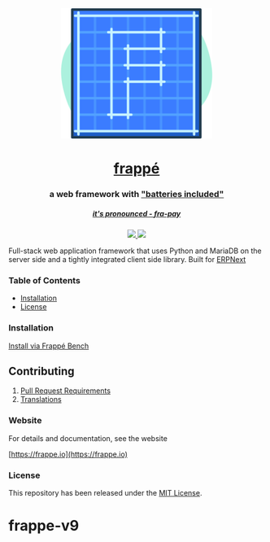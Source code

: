 <div align="center">
    <img src=".github/logo.png" height="256">
    <h1>
        <a href="https://frappe.io">
            frappé
        </a>
    </h1>
    <h3>
        a web framework with <a href="https://www.youtube.com/watch?v=LOjk3m0wTwg">"batteries included"
    </h3>
    <h5>
        it's pronounced - <em>fra-pay</em>
    </h5>
</div>

<div align="center">
    <a href="https://travis-ci.org/frappe/frappe">
        <img src="https://img.shields.io/travis/frappe/frappe.svg?style=flat-square">
    </a>
    <a href='https://frappe.io/docs'>
        <img src='https://img.shields.io/badge/docs-📖-7575FF.svg?style=flat-square'/>
    </a>
</div>

Full-stack web application framework that uses Python and MariaDB on the server side and a tightly integrated client side library. Built for [ERPNext](https://erpnext.com)

### Table of Contents
* [Installation](#installation)
* [License](#license)

### Installation

[Install via Frappé Bench](https://github.com/frappe/bench)

## Contributing

1. [Pull Request Requirements](https://github.com/frappe/erpnext/wiki/Pull-Request-Guidelines)
1. [Translations](https://translate.erpnext.com)

### Website

For details and documentation, see the website

[https://frappe.io](https://frappe.io)

### License
This repository has been released under the [MIT License](LICENSE).
# frappe-v9
